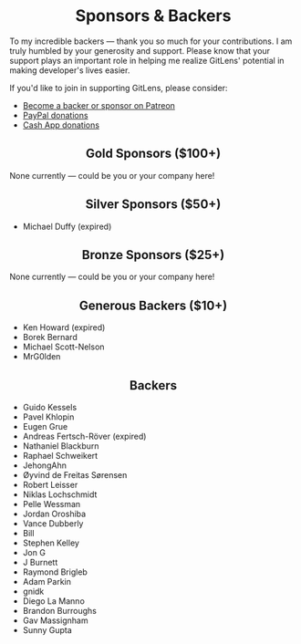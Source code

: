 <h1 align="center">Sponsors &amp; Backers</h1>

To my incredible backers &mdash; thank you so much for your contributions. I am truly humbled by your generosity and support. Please know that your support plays an important role in helping me realize GitLens' potential in making developer's lives easier.

If you'd like to join in supporting GitLens, please consider:

- [Become a backer or sponsor on Patreon](https://www.patreon.com/eamodio)
- [PayPal donations](https://www.paypal.me/eamodio)
- [Cash App donations](https://www.paypal.me/eamodio)

<h2 align="center">Gold Sponsors ($100+)</h2>

None currently &mdash; could be you or your company here!

<h2 align="center">Silver Sponsors ($50+)</h2>

- Michael Duffy (expired)

<h2 align="center">Bronze Sponsors ($25+)</h2>

None currently &mdash; could be you or your company here!

<h2 align="center">Generous Backers ($10+)</h2>

- Ken Howard (expired)
- Borek Bernard
- Michael Scott-Nelson
- MrG0lden

<h2 align="center">Backers</h2>

- Guido Kessels
- Pavel Khlopin
- Eugen Grue
- Andreas Fertsch-Röver (expired)
- Nathaniel Blackburn
- Raphael Schweikert
- JehongAhn
- Øyvind de Freitas Sørensen
- Robert Leisser
- Niklas Lochschmidt
- Pelle Wessman
- Jordan Oroshiba
- Vance Dubberly
- Bill
- Stephen Kelley
- Jon G
- J Burnett
- Raymond Brigleb
- Adam Parkin
- gnidk
- Diego La Manno
- Brandon Burroughs
- Gav Massignham
- Sunny Gupta
